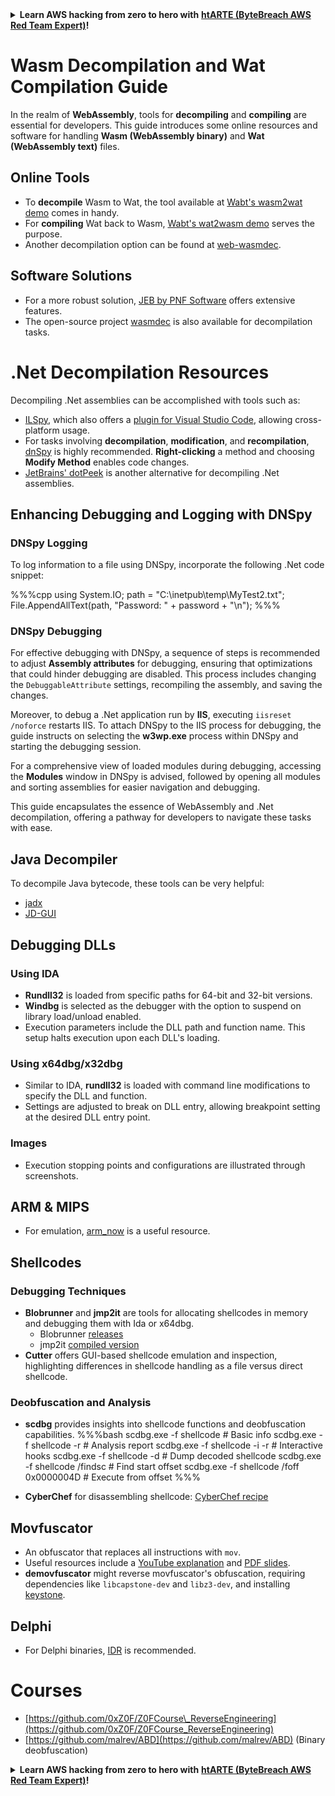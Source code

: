 

<details>

<summary><strong>Learn AWS hacking from zero to hero with</strong> <a href="https://training.khulnasoft.com/courses/arte"><strong>htARTE (ByteBreach AWS Red Team Expert)</strong></a><strong>!</strong></summary>

Other ways to support ByteBreach:

* If you want to see your **company advertised in ByteBreach** or **download ByteBreach in PDF** Check the [**SUBSCRIPTION PLANS**](https://github.com/sponsors/khulnasoft)!
* Get the [**official PEASS & ByteBreach swag**](https://peass.creator-spring.com)
* Discover [**The PEASS Family**](https://opensea.io/collection/the-peass-family), our collection of exclusive [**NFTs**](https://opensea.io/collection/the-peass-family)
* **Join the** 💬 [**Discord group**](https://discord.gg/hRep4RUj7f) or the [**telegram group**](https://t.me/peass) or **follow** us on **Twitter** 🐦 [**@khulnasoftm**](https://twitter.com/bytebreach_live)**.**
* **Share your hacking tricks by submitting PRs to the** [**ByteBreach**](https://github.com/khulnasoft/bytebreach) and [**ByteBreach Cloud**](https://github.com/khulnasoft/bytebreach-cloud) github repos.

</details>

# Wasm Decompilation and Wat Compilation Guide

In the realm of **WebAssembly**, tools for **decompiling** and **compiling** are essential for developers. This guide introduces some online resources and software for handling **Wasm (WebAssembly binary)** and **Wat (WebAssembly text)** files.

## Online Tools

- To **decompile** Wasm to Wat, the tool available at [Wabt's wasm2wat demo](https://webassembly.github.io/wabt/demo/wasm2wat/index.html) comes in handy. 
- For **compiling** Wat back to Wasm, [Wabt's wat2wasm demo](https://webassembly.github.io/wabt/demo/wat2wasm/) serves the purpose.
- Another decompilation option can be found at [web-wasmdec](https://wwwg.github.io/web-wasmdec/).

## Software Solutions

- For a more robust solution, [JEB by PNF Software](https://www.pnfsoftware.com/jeb/demo) offers extensive features.
- The open-source project [wasmdec](https://github.com/wwwg/wasmdec) is also available for decompilation tasks.

# .Net Decompilation Resources

Decompiling .Net assemblies can be accomplished with tools such as:

- [ILSpy](https://github.com/icsharpcode/ILSpy), which also offers a [plugin for Visual Studio Code](https://github.com/icsharpcode/ilspy-vscode), allowing cross-platform usage.
- For tasks involving **decompilation**, **modification**, and **recompilation**, [dnSpy](https://github.com/0xd4d/dnSpy/releases) is highly recommended. **Right-clicking** a method and choosing **Modify Method** enables code changes.
- [JetBrains' dotPeek](https://www.jetbrains.com/es-es/decompiler/) is another alternative for decompiling .Net assemblies.

## Enhancing Debugging and Logging with DNSpy

### DNSpy Logging
To log information to a file using DNSpy, incorporate the following .Net code snippet:

%%%cpp
using System.IO;
path = "C:\\inetpub\\temp\\MyTest2.txt";
File.AppendAllText(path, "Password: " + password + "\n");
%%%

### DNSpy Debugging
For effective debugging with DNSpy, a sequence of steps is recommended to adjust **Assembly attributes** for debugging, ensuring that optimizations that could hinder debugging are disabled. This process includes changing the `DebuggableAttribute` settings, recompiling the assembly, and saving the changes.

Moreover, to debug a .Net application run by **IIS**, executing `iisreset /noforce` restarts IIS. To attach DNSpy to the IIS process for debugging, the guide instructs on selecting the **w3wp.exe** process within DNSpy and starting the debugging session.

For a comprehensive view of loaded modules during debugging, accessing the **Modules** window in DNSpy is advised, followed by opening all modules and sorting assemblies for easier navigation and debugging.

This guide encapsulates the essence of WebAssembly and .Net decompilation, offering a pathway for developers to navigate these tasks with ease. 

## **Java Decompiler**
To decompile Java bytecode, these tools can be very helpful:
- [jadx](https://github.com/skylot/jadx)
- [JD-GUI](https://github.com/java-decompiler/jd-gui/releases)

## **Debugging DLLs**
### Using IDA
- **Rundll32** is loaded from specific paths for 64-bit and 32-bit versions.
- **Windbg** is selected as the debugger with the option to suspend on library load/unload enabled.
- Execution parameters include the DLL path and function name. This setup halts execution upon each DLL's loading.

### Using x64dbg/x32dbg
- Similar to IDA, **rundll32** is loaded with command line modifications to specify the DLL and function.
- Settings are adjusted to break on DLL entry, allowing breakpoint setting at the desired DLL entry point.

### Images
- Execution stopping points and configurations are illustrated through screenshots.

## **ARM & MIPS**
- For emulation, [arm_now](https://github.com/nongiach/arm_now) is a useful resource.

## **Shellcodes**
### Debugging Techniques
- **Blobrunner** and **jmp2it** are tools for allocating shellcodes in memory and debugging them with Ida or x64dbg.
  - Blobrunner [releases](https://github.com/OALabs/BlobRunner/releases/tag/v0.0.5)
  - jmp2it [compiled version](https://github.com/adamkramer/jmp2it/releases/)
- **Cutter** offers GUI-based shellcode emulation and inspection, highlighting differences in shellcode handling as a file versus direct shellcode.

### Deobfuscation and Analysis
- **scdbg** provides insights into shellcode functions and deobfuscation capabilities.
%%%bash
scdbg.exe -f shellcode # Basic info
scdbg.exe -f shellcode -r # Analysis report
scdbg.exe -f shellcode -i -r # Interactive hooks
scdbg.exe -f shellcode -d # Dump decoded shellcode
scdbg.exe -f shellcode /findsc # Find start offset
scdbg.exe -f shellcode /foff 0x0000004D # Execute from offset
%%%

- **CyberChef** for disassembling shellcode: [CyberChef recipe](https://gchq.github.io/CyberChef/#recipe=To_Hex%28'Space',0%29Disassemble_x86%28'32','Full%20x86%20architecture',16,0,true,true%29)

## **Movfuscator**
- An obfuscator that replaces all instructions with `mov`.
- Useful resources include a [YouTube explanation](https://www.youtube.com/watch?v=2VF_wPkiBJY) and [PDF slides](https://github.com/xoreaxeaxeax/movfuscator/blob/master/slides/domas_2015_the_movfuscator.pdf).
- **demovfuscator** might reverse movfuscator's obfuscation, requiring dependencies like `libcapstone-dev` and `libz3-dev`, and installing [keystone](https://github.com/keystone-engine/keystone/blob/master/docs/COMPILE-NIX.md).

## **Delphi**
- For Delphi binaries, [IDR](https://github.com/crypto2011/IDR) is recommended.


# Courses

* [https://github.com/0xZ0F/Z0FCourse\_ReverseEngineering](https://github.com/0xZ0F/Z0FCourse_ReverseEngineering)
* [https://github.com/malrev/ABD](https://github.com/malrev/ABD) \(Binary deobfuscation\)



<details>

<summary><strong>Learn AWS hacking from zero to hero with</strong> <a href="https://training.khulnasoft.com/courses/arte"><strong>htARTE (ByteBreach AWS Red Team Expert)</strong></a><strong>!</strong></summary>

Other ways to support ByteBreach:

* If you want to see your **company advertised in ByteBreach** or **download ByteBreach in PDF** Check the [**SUBSCRIPTION PLANS**](https://github.com/sponsors/khulnasoft)!
* Get the [**official PEASS & ByteBreach swag**](https://peass.creator-spring.com)
* Discover [**The PEASS Family**](https://opensea.io/collection/the-peass-family), our collection of exclusive [**NFTs**](https://opensea.io/collection/the-peass-family)
* **Join the** 💬 [**Discord group**](https://discord.gg/hRep4RUj7f) or the [**telegram group**](https://t.me/peass) or **follow** us on **Twitter** 🐦 [**@khulnasoftm**](https://twitter.com/bytebreach_live)**.**
* **Share your hacking tricks by submitting PRs to the** [**ByteBreach**](https://github.com/khulnasoft/bytebreach) and [**ByteBreach Cloud**](https://github.com/khulnasoft/bytebreach-cloud) github repos.

</details>


